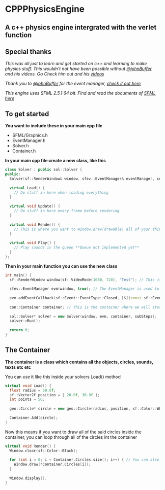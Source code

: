 # CPPPhysicsEngine
## A c++ physics engine intergrated with the verlet function
## Special thanks
*This was all just to learn and get started on c++ and learning to make physics stuff. This wouldn't not have been possible without [@johnBuffer](https://github.com/johnBuffer) and his videos. Go Check him out and his [videos](https://www.youtube.com/c/PezzzasWork)*

*Thank you to [@johnBuffer](https://github.com/johnBuffer) for the event manager, [check it out here](https://github.com/johnBuffer/SFML-EventManager)*

*This engine uses SFML 2.5.1 64 bit. Find and read the documents of [SFML here](https://www.sfml-dev.org/)*

## To get started
**You want to include these in your main cpp file**
- SFML/Graphics.h
- EventManager.h
- Solver.h
- Container.h



**In your main cpp file create a new class, like this**
```cpp
class Solver : public sol::Solver {
public:
  Solver(sf::RenderWindow& window, sfev::EventManager& eventManager, con::Container container, size_t subSteps) : sol::Solver(window, eventManager, container, subSteps) {}
  
  virtual Load() {
    // Do stuff in here when loading everything
  }
  
  virtual void Update() {
    // Do stuff in here every frame before rendering
  }
  
  virtual void Render() {
    // This is where you want to Window.draw(drawable) all of your things
  }
  
  virtual void Play() {
    // Play sounds in the queue **Queue not implemented yet**
  }
};
```

**Then in your main function you can use the new class**
```cpp
int main() {
  sf::RenderWindow window(sf::VideoMode(1080, 720), "Test"); // This is the SFML RenderWindow that we will use to render/draw things
  
  sfev::EventManager evm(window, true); // The EventManager is used to manage and use the SFML window events such as mouse event and key events and etc.
  
  evm.addEventCallback(sf::Event::EventType::Closed, [&](const sf::Event&) {window.close(); }); // This closes the window when the window closed event gets called
  
  con::Container container; // This is the container where we will store pointers to all of the Circles, Polygons, Sounds, Drawables, etc etc.
  
  sol::Solver* solver = new Solver(window, evm, container, subSteps);
  solver->Run();
  
  return 0;
}
```

## The Container
**The container is a class which contains all the objects, circles, sounds, texts etc etc**

You can use it like this inside your solvers Load() method
```cpp
virtual void Load() {
  float radius = 50.0f;
  sf::Vector2f position = { 20.0f, 30.0f };
  int points = 50;
  
  geo::Circle* circle = new geo::Circle(radius, position, sf::Color::White, points);
  
  Container.Add(circle);
}
```

Now this means if you want to draw all of the said circles inside the container, you can loop through all of the circles int the container
```cpp
virtual void Render() {
  Window.clear(sf::Color::Black);
  
  for (int i = 0; i < Container.Circles.size(); i++) { // You can also loop through Container.Drawables
    Window.draw(*Container.Circles[i]);
  }
  
  Window.display();
}
```

